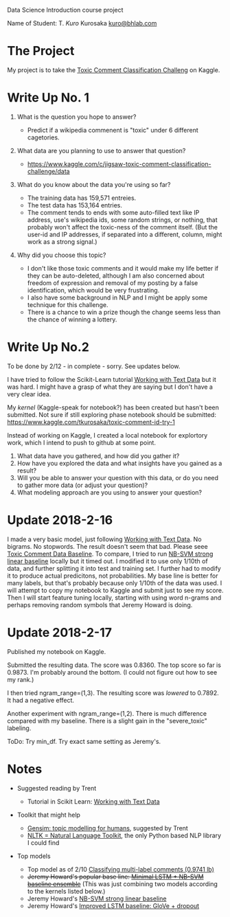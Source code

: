 Data Science Introduction course project

Name of Student: T. *Kuro* Kurosaka <kuro@bhlab.com>

# The Project
My project is to take the [Toxic Comment Classification Challeng](https://www.kaggle.com/c/jigsaw-toxic-comment-classification-challenge) on Kaggle.

# Write Up No. 1

1. What is the question you hope to answer?
   * Predict if a wikipedia commenent is "toxic" under 6 different cagetories.
1. What data are you planning to use to answer that question?
   * https://www.kaggle.com/c/jigsaw-toxic-comment-classification-challenge/data
1. What do you know about the data you're using so far?
   * The training data has 159,571 entreies. 
   * The test data has 153,164 entries.
   * The comment tends to ends with some auto-filled text like IP address, use's wikipedia ids, some random strings, or nothing, that probably won't affect the toxic-ness of the comment itself. (But the user-id and IP addresses, if separated into a different, column, might work as a strong signal.)

1. Why did you choose this topic?
   * I don't like those toxic comments and it would make my life better if they can be auto-deleted, although I am also concerned about freedom of expression and removal of my posting by a false identification, which would be very frustrating.
   * I also have some background in NLP and I might be apply some technique for this challenge.
   * There is a chance to win a prize though the change seems less than the chance of winning a lottery. 

# Write Up No.2
To be done by 2/12 - in complete - sorry. See updates below.

I have tried to follow the Scikit-Learn tutorial [Working with Text Data](http://scikit-learn.org/stable/tutorial/text_analytics/working_with_text_data.html) but it was hard. I might have a grasp of what they are saying but I don't have a very clear idea.

My *kernel* (Kaggle-speak for notebook?) has been created but hasn't been submitted. Not sure if still exploring phase notebook should be submitted: https://www.kaggle.com/tkurosaka/toxic-comment-id-try-1 

Instead of working on Kaggle, I created a local notebook for explortory work, which I intend to push to github at some point.

1. What data have you gathered, and how did you gather it?
1. How have you explored the data and what insights have you gained as a result?
1. Will you be able to answer your question with this data, or do you need to gather more data (or adjust your question)?
1. What modeling approach are you using to answer your question?

# Update 2018-2-16
I made a very basic model, just following [Working with Text Data](http://scikit-learn.org/stable/tutorial/text_analytics/working_with_text_data.html). No bigrams. No stopwords. The result doesn't seem that bad. Please seee [Toxic Comment Data Baseline](https://github.com/tkurosaka/toxic-comment-classification/blob/master/Toxic%20Comment%20Data%20Baseline.ipynb).
To compare, I tried to run [NB-SVM strong linear baseline](https://www.kaggle.com/jhoward/nb-svm-strong-linear-baseline) locally but it timed out. I modified it to use only 1/10th of data, and further splitting it into test and training set. I further had to modify it to produce actual predicitons, not probabilities.  My base line is better for many labels, but that's probably because only 1/10th of the data was used.
I will attempt to copy my notebook to Kaggle and submit just to see my score.
Then I will start feature tuning locally, starting with using word n-grams and perhaps removing random symbols that Jeremy Howard is doing.

# Update 2018-2-17
Published my notebook on Kaggle.

Submitted the resulting data. The score was 0.8360. The top score so far is 0.9873. I'm probably around the bottom. (I could not figure out how to see my rank.)

I then tried ngram_range=(1,3). The resulting score was *lowered* to 0.7892.  It had a negative effect.  

Another experiment with ngram_range=(1,2). There is much difference compared with my baseline. There is a slight gain in the "severe_toxic" labeling.

ToDo: Try min_df. Try exact same setting as Jeremy's. 

# Notes
* Suggested reading by Trent
   * Tutorial in Scikit Learn: [Working with Text Data](http://scikit-learn.org/stable/tutorial/text_analytics/working_with_text_data.html)
* Toolkit that might help
   * [Gensim: topic modelling for humans](https://radimrehurek.com/gensim/), suggested by Trent
   * [NLTK = Natural Language Toolkit](http://www.nltk.org/), the only Python based NLP library I could find
   
* Top models
   * Top model as of 2/10 [Classifying multi-label comments (0.9741 lb)](https://www.kaggle.com/rhodiumbeng/classifying-multi-label-comments-0-9741-lb)
   * ~~Jeremy Howard's popular base line: [Minimal LSTM + NB-SVM baseline ensemble](https://www.kaggle.com/jhoward/minimal-lstm-nb-svm-baseline-ensemble)~~ (This was just combining two models according to the kernels listed below.)
   * Jeremy Howard's [NB-SVM strong linear baseline](https://www.kaggle.com/jhoward/nb-svm-strong-linear-baseline)
   * Jeremy Howard's [Improved LSTM baseline: GloVe + dropout](https://www.kaggle.com/jhoward/improved-lstm-baseline-glove-dropout)
   
